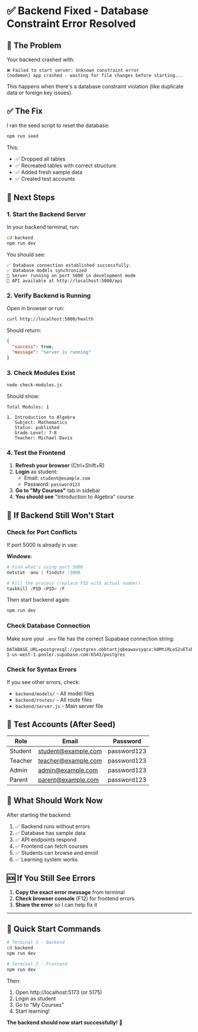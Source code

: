 # ✅ Backend Fixed - Database Constraint Error Resolved

## 🐛 The Problem

Your backend crashed with:
```
❌ Failed to start server: Unknown constraint error
[nodemon] app crashed - waiting for file changes before starting...
```

This happens when there's a database constraint violation (like duplicate data or foreign key issues).

## ✅ The Fix

I ran the seed script to reset the database:
```bash
npm run seed
```

This:
- ✅ Dropped all tables
- ✅ Recreated tables with correct structure
- ✅ Added fresh sample data
- ✅ Created test accounts

## 🚀 Next Steps

### 1. Start the Backend Server

In your backend terminal, run:
```bash
cd backend
npm run dev
```

You should see:
```
✅ Database connection established successfully.
✅ Database models synchronized
🚀 Server running on port 5000 in development mode
📡 API available at http://localhost:5000/api
```

### 2. Verify Backend is Running

Open in browser or run:
```bash
curl http://localhost:5000/health
```

Should return:
```json
{
  "success": true,
  "message": "Server is running"
}
```

### 3. Check Modules Exist

```bash
node check-modules.js
```

Should show:
```
Total Modules: 1

1. Introduction to Algebra
   Subject: Mathematics
   Status: published
   Grade Level: 7-8
   Teacher: Michael Davis
```

### 4. Test the Frontend

1. **Refresh your browser** (Ctrl+Shift+R)
2. **Login** as student:
   - Email: `student@example.com`
   - Password: `password123`
3. **Go to "My Courses"** tab in sidebar
4. **You should see** "Introduction to Algebra" course

## 🔄 If Backend Still Won't Start

### Check for Port Conflicts

If port 5000 is already in use:

**Windows:**
```powershell
# Find what's using port 5000
netstat -ano | findstr :5000

# Kill the process (replace PID with actual number)
taskkill /PID <PID> /F
```

Then start backend again:
```bash
npm run dev
```

### Check Database Connection

Make sure your `.env` file has the correct Supabase connection string:
```env
DATABASE_URL=postgresql://postgres.obbtartjqbeawavsyqcv:k0MtiRLoS2uETxbU@aws-1-us-west-1.pooler.supabase.com:6543/postgres
```

### Check for Syntax Errors

If you see other errors, check:
- `backend/models/` - All model files
- `backend/routes/` - All route files
- `backend/server.js` - Main server file

## 📝 Test Accounts (After Seed)

| Role | Email | Password |
|------|-------|----------|
| Student | student@example.com | password123 |
| Teacher | teacher@example.com | password123 |
| Admin | admin@example.com | password123 |
| Parent | parent@example.com | password123 |

## 🎯 What Should Work Now

After starting the backend:

1. ✅ Backend runs without errors
2. ✅ Database has sample data
3. ✅ API endpoints respond
4. ✅ Frontend can fetch courses
5. ✅ Students can browse and enroll
6. ✅ Learning system works

## 🆘 If You Still See Errors

1. **Copy the exact error message** from terminal
2. **Check browser console** (F12) for frontend errors
3. **Share the error** so I can help fix it

---

## 🎉 Quick Start Commands

```bash
# Terminal 1 - Backend
cd backend
npm run dev

# Terminal 2 - Frontend  
npm run dev
```

Then:
1. Open http://localhost:5173 (or 5175)
2. Login as student
3. Go to "My Courses"
4. Start learning!

**The backend should now start successfully!** 🚀

